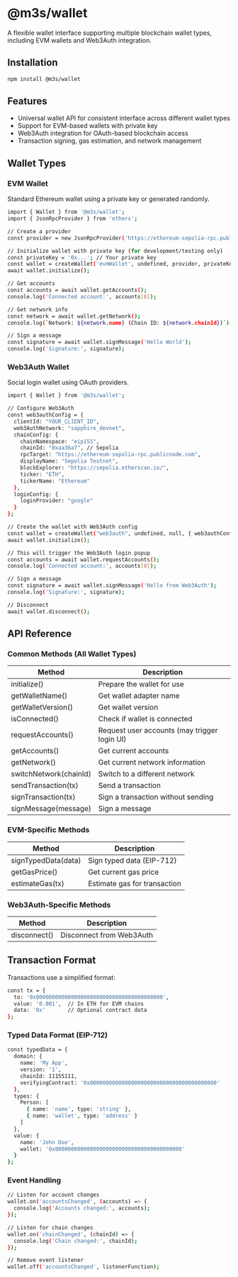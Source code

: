 # @m3s/wallet

A flexible wallet interface supporting multiple blockchain wallet types, including EVM wallets and Web3Auth integration.

## Installation

```bash
npm install @m3s/wallet
```

## Features

* Universal wallet API for consistent interface across different wallet types
* Support for EVM-based wallets with private key
* Web3Auth integration for OAuth-based blockchain access
* Transaction signing, gas estimation, and network management

## Wallet Types

### EVM Wallet
Standard Ethereum wallet using a private key or generated randomly.

```bash
import { Wallet } from '@m3s/wallet';
import { JsonRpcProvider } from 'ethers';

// Create a provider
const provider = new JsonRpcProvider('https://ethereum-sepolia-rpc.publicnode.com');

// Initialize wallet with private key (for development/testing only)
const privateKey = '0x...'; // Your private key
const wallet = createWallet('evmWallet', undefined, provider, privateKey);
await wallet.initialize();

// Get accounts
const accounts = await wallet.getAccounts();
console.log('Connected account:', accounts[0]);

// Get network info
const network = await wallet.getNetwork();
console.log(`Network: ${network.name} (Chain ID: ${network.chainId})`);

// Sign a message
const signature = await wallet.signMessage('Hello World');
console.log('Signature:', signature);
```

### Web3Auth Wallet
Social login wallet using OAuth providers.

```bash
import { Wallet } from '@m3s/wallet';

// Configure Web3Auth
const web3authConfig = {
  clientId: "YOUR_CLIENT_ID",
  web3AuthNetwork: "sapphire_devnet", 
  chainConfig: {
    chainNamespace: "eip155",
    chainId: "0xaa36a7", // Sepolia
    rpcTarget: "https://ethereum-sepolia-rpc.publicnode.com",
    displayName: "Sepolia Testnet",
    blockExplorer: "https://sepolia.etherscan.io/",
    ticker: "ETH",
    tickerName: "Ethereum"
  },
  loginConfig: {
    loginProvider: "google"
  }
};

// Create the wallet with Web3Auth config
const wallet = createWallet("web3auth", undefined, null, { web3authConfig });
await wallet.initialize();

// This will trigger the Web3Auth login popup
const accounts = await wallet.requestAccounts();
console.log('Connected account:', accounts[0]);

// Sign a message
const signature = await wallet.signMessage('Hello from Web3Auth');
console.log('Signature:', signature);

// Disconnect
await wallet.disconnect();
```

## API Reference

### Common Methods (All Wallet Types)

| Method   | Description |
| -------- | ------- |
| initialize() |Prepare the wallet for use |
| getWalletName() |Get wallet adapter name |
| getWalletVersion() |Get wallet version |
| isConnected() | Check if wallet is connected |
| requestAccounts() | Request user accounts (may trigger login UI) |
| getAccounts() | Get current accounts |
| getNetwork() | Get current network information |
| switchNetwork(chainId) | Switch to a different network |
| sendTransaction(tx) | Send a transaction |
| signTransaction(tx) | Sign a transaction without sending |
| signMessage(message) | Sign a message|


### EVM-Specific Methods

| Method   | Description |
| -------- | ------- |
| signTypedData(data) | Sign typed data (EIP-712) |
| getGasPrice() | Get current gas price |
| estimateGas(tx) | Estimate gas for transaction |


### Web3Auth-Specific Methods

| Method   | Description |
| -------- | ------- |
| disconnect() | Disconnect from Web3Auth |


## Transaction Format
Transactions use a simplified format:

```bash
const tx = {
  to: '0x0000000000000000000000000000000000000000',
  value: '0.001',  // In ETH for EVM chains
  data: '0x'       // Optional contract data
};
```

### Typed Data Format (EIP-712)

```bash
const typedData = {
  domain: {
    name: 'My App',
    version: '1',
    chainId: 11155111,
    verifyingContract: '0x0000000000000000000000000000000000000000'
  },
  types: {
    Person: [
      { name: 'name', type: 'string' },
      { name: 'wallet', type: 'address' }
    ]
  },
  value: {
    name: 'John Doe',
    wallet: '0x0000000000000000000000000000000000000000'
  }
};
```

### Event Handling

```bash
// Listen for account changes
wallet.on('accountsChanged', (accounts) => {
  console.log('Accounts changed:', accounts);
});

// Listen for chain changes
wallet.on('chainChanged', (chainId) => {
  console.log('Chain changed:', chainId);
});

// Remove event listener
wallet.off('accountsChanged', listenerFunction);
```
